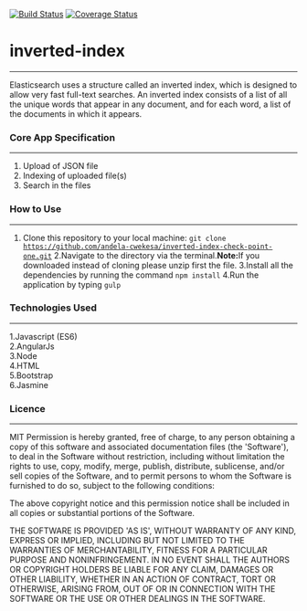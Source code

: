 [![Build Status](https://travis-ci.org/andela-cwekesa/inverted-index-check-point-one.svg?branch=C1_inverted-index)](https://travis-ci.org/andela-cwekesa/inverted-index-check-point-one)
[![Coverage Status](https://coveralls.io/repos/github/andela-cwekesa/inverted-index-check-point-one/badge.svg?branch=master)](https://coveralls.io/github/andela-cwekesa/inverted-index-check-point-one?branch=master)
<br>
# inverted-index
--------
Elasticsearch uses a structure called an inverted index, which is designed to allow very fast full-text searches. An inverted index consists of a list of all the unique words that appear in any document, and for each word, a list of the documents in which it appears. <br>

### Core App Specification
--------
1. Upload of JSON file
2. Indexing of uploaded file(s)
3. Search in the files

### How to Use
--------
1. Clone this repository to your local machine: 
<code>git clone https://github.com/andela-cwekesa/inverted-index-check-point-one.git</code>
2.Navigate to the directory via the terminal.<b>Note:</b>If you downloaded instead of cloning please unzip first the file.
3.Install all the dependencies by running the command <code>npm install</code>
4.Run the application by typing <code>gulp</code>

### Technologies Used
--------
1.Javascript (ES6) <br>
2.AngularJs<br>
3.Node<br>
4.HTML<br>
5.Bootstrap<br>
6.Jasmine<br>


### Licence
--------

MIT 
Permission is hereby granted, free of charge, to any person obtaining
a copy of this software and associated documentation files (the
'Software'), to deal in the Software without restriction, including
without limitation the rights to use, copy, modify, merge, publish,
distribute, sublicense, and/or sell copies of the Software, and to
permit persons to whom the Software is furnished to do so, subject to
the following conditions:

The above copyright notice and this permission notice shall be
included in all copies or substantial portions of the Software.

THE SOFTWARE IS PROVIDED 'AS IS', WITHOUT WARRANTY OF ANY KIND,
EXPRESS OR IMPLIED, INCLUDING BUT NOT LIMITED TO THE WARRANTIES OF
MERCHANTABILITY, FITNESS FOR A PARTICULAR PURPOSE AND NONINFRINGEMENT.
IN NO EVENT SHALL THE AUTHORS OR COPYRIGHT HOLDERS BE LIABLE FOR ANY
CLAIM, DAMAGES OR OTHER LIABILITY, WHETHER IN AN ACTION OF CONTRACT,
TORT OR OTHERWISE, ARISING FROM, OUT OF OR IN CONNECTION WITH THE
SOFTWARE OR THE USE OR OTHER DEALINGS IN THE SOFTWARE.